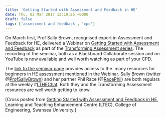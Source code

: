 ```yaml
---
title: 'Getting Started with Assessment and Feedback in HE'
date: Thu, 02 Mar 2017 13:19:25 +0000
draft: false
tags: ['assessment and feedback', 'cpd']
---
```


On March first, Prof Sally Brown, recognised expert in Assessment and Feedback for HE, delivered a Webinar on [Getting Started with Assessment and Feedback](http://transformingassessment.com/events_1_march_2017.php) as part of the [Transforming Assessment series](http://transformingassessment.com/). The recording of the seminar, both as a Blackboard Collaborate session and on YouTube is now available and well worth watching as part of your CPD.

The [link to the seminar page](http://transformingassessment.com/events_1_march_2017.php) provides access to the  many resources for beginners in HE assessment mentioned in the Webinar. Sally Brown (twitter @[ProfSallyBrown](https://twitter.com/ProfSallyBrown)) and her partner Phil Race (@[RacePhil](https://twitter.com/RacePhil)) are both regulars at the weekly #[LTHEChat](https://lthechat.com/). Both they and the Transforming Assessment resources are well worth getting to know.

\[Cross posted from [Getting Started with Assessment and Feedback in HE](https://collegeintranet.swan.ac.uk/wordpress/getting-started-with-assessment-and-feedback-in-he/?frame-nonce=6bc96cac8e), Learning and Teaching Enhancement Centre (LTEC), College of Engineering, Swansea University.\]